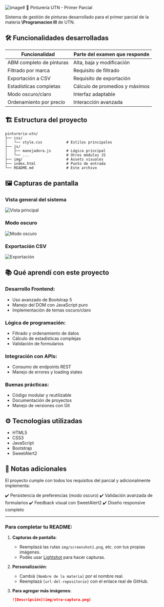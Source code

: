 ![image](https://github.com/user-attachments/assets/bb34c25e-e886-463b-81b8-df9cc9d89111)# 🎨 Pinturería UTN - Primer Parcial

Sistema de gestión de pinturas desarrollado para el primer parcial de la materia **\Programacion III** de UTN.

## 🛠️ Funcionalidades desarrolladas

| Funcionalidad            | Parte del examen que responde  |
| ------------------------ | ------------------------------ |
| ABM completo de pinturas | Alta, baja y modificación      |
| Filtrado por marca       | Requisito de filtrado          |
| Exportación a CSV        | Requisito de exportación       |
| Estadísticas completas   | Cálculo de promedios y máximos |
| Modo oscuro/claro        | Interfaz adaptable             |
| Ordenamiento por precio  | Interacción avanzada           |

## 🏗️ Estructura del proyecto

```
pintureria-utn/
├── css/
│   └── style.css           # Estilos principales
├── js/
│   ├── manejadora.js       # Lógica principal
│   └── ...                 # Otros módulos JS
├── img/                    # Assets visuales
├── index.html              # Punto de entrada
└── README.md               # Este archivo
```

## 🖼️ Capturas de pantalla

### Vista general del sistema

![Vista principal](img/screenshot1.png)

### Modo oscuro

![Modo oscuro](img/screenshot2.png)

### Exportación CSV

![Exportación](img/screenshot3.png)

## 📚 Qué aprendí con este proyecto

### Desarrollo Frontend:

* Uso avanzado de Bootstrap 5
* Manejo del DOM con JavaScript puro
* Implementación de temas oscuro/claro

### Lógica de programación:

* Filtrado y ordenamiento de datos
* Cálculo de estadísticas complejas
* Validación de formularios

### Integración con APIs:

* Consumo de endpoints REST
* Manejo de errores y loading states

### Buenas prácticas:

* Código modular y reutilizable
* Documentación de proyectos
* Manejo de versiones con Git

## ⚙️ Tecnologías utilizadas

* HTML5
* CSS3
* JavaScript
* Bootstrap
* SweetAlert2

## 📝 Notas adicionales

El proyecto cumple con todos los requisitos del parcial y adicionalmente implementa:

✔️ Persistencia de preferencias (modo oscuro)
✔️ Validación avanzada de formularios
✔️ Feedback visual con SweetAlert2
✔️ Diseño responsive completo

---

### Para completar tu README:

1. **Capturas de pantalla**:

   * Reemplazá las rutas `img/screenshot1.png`, etc. con tus propias imágenes.
   * Podés usar [Lightshot](https://app.prntscr.com/) para hacer capturas.

2. **Personalización**:

   * Cambiá `[Nombre de la materia]` por el nombre real.
   * Reemplazá `[url-del-repositorio]` con el enlace real de GitHub.

3. **Para agregar más imágenes**:

   ```markdown
   ![Descripción](img/otra-captura.png)
   ```
